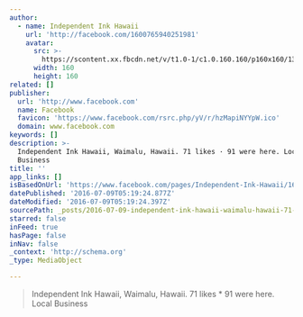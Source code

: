 ```yaml
---
author:
  - name: Independent Ink Hawaii
    url: 'http://facebook.com/1600765940251981'
    avatar:
      src: >-
        https://scontent.xx.fbcdn.net/v/t1.0-1/c1.0.160.160/p160x160/13344802_1033962650019962_6092168617392945291_n.jpg?oh=27c6524f20d7e7cd18fe471345ed218f&oe=57F3B332
      width: 160
      height: 160
related: []
publisher:
  url: 'http://www.facebook.com'
  name: Facebook
  favicon: 'https://www.facebook.com/rsrc.php/yV/r/hzMapiNYYpW.ico'
  domain: www.facebook.com
keywords: []
description: >-
  Independent Ink Hawaii, Waimalu, Hawaii. 71 likes · 91 were here. Local
  Business
title: ''
app_links: []
isBasedOnUrl: 'https://www.facebook.com/pages/Independent-Ink-Hawaii/1600765940251981'
datePublished: '2016-07-09T05:19:24.877Z'
dateModified: '2016-07-09T05:19:24.397Z'
sourcePath: _posts/2016-07-09-independent-ink-hawaii-waimalu-hawaii-71-likes-91-were.md
starred: false
inFeed: true
hasPage: false
inNav: false
_context: 'http://schema.org'
_type: MediaObject

---
```

> Independent Ink Hawaii, Waimalu, Hawaii. 71 likes \* 91 were here. Local Business